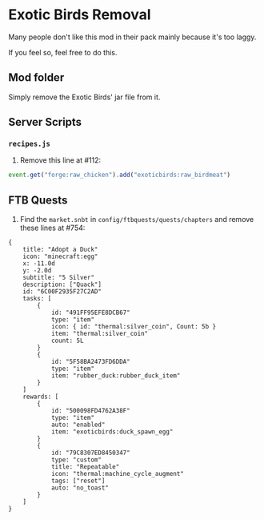 # Exotic Birds Removal

Many people don't like this mod in their pack mainly because it's too laggy.

If you feel so, feel free to do this.

## Mod folder

Simply remove the Exotic Birds' jar file from it.

## Server Scripts

### `recipes.js`

1. Remove this line at #112:

```javascript
event.get("forge:raw_chicken").add("exoticbirds:raw_birdmeat")
```

## FTB Quests

1. Find the `market.snbt` in `config/ftbquests/quests/chapters` and remove these lines at #754:

```
{
	title: "Adopt a Duck"
	icon: "minecraft:egg"
	x: -11.0d
	y: -2.0d
	subtitle: "5 Silver"
	description: ["Quack"]
	id: "6C00F2935F27C2AD"
	tasks: [
		{
			id: "491FF95EFE8DCB67"
			type: "item"
			icon: { id: "thermal:silver_coin", Count: 5b }
			item: "thermal:silver_coin"
			count: 5L
		}
		{
			id: "5F58BA2473FD6DDA"
			type: "item"
			item: "rubber_duck:rubber_duck_item"
		}
	]
	rewards: [
		{
			id: "500098FD4762A38F"
			type: "item"
			auto: "enabled"
			item: "exoticbirds:duck_spawn_egg"
		}
		{
			id: "79C8307ED8450347"
			type: "custom"
			title: "Repeatable"
			icon: "thermal:machine_cycle_augment"
			tags: ["reset"]
			auto: "no_toast"
		}
	]
}
```